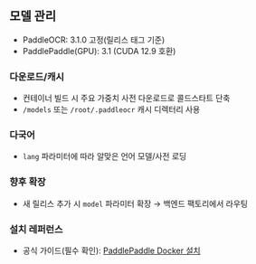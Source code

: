 ## 모델 관리

- PaddleOCR: 3.1.0 고정(릴리스 태그 기준)
- PaddlePaddle(GPU): 3.1 (CUDA 12.9 호환)

### 다운로드/캐시

- 컨테이너 빌드 시 주요 가중치 사전 다운로드로 콜드스타트 단축
- `/models` 또는 `/root/.paddleocr` 캐시 디렉터리 사용

### 다국어

- `lang` 파라미터에 따라 알맞은 언어 모델/사전 로딩

### 향후 확장

- 새 릴리스 추가 시 `model` 파라미터 확장 → 백엔드 팩토리에서 라우팅

### 설치 레퍼런스

- 공식 가이드(필수 확인): [PaddlePaddle Docker 설치](https://www.paddlepaddle.org.cn/en/install/quick?docurl=/documentation/docs/en/install/docker/linux-docker_en.html)
